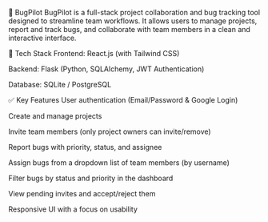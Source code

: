 🚀 BugPilot
BugPilot is a full-stack project collaboration and bug tracking tool designed to streamline team workflows. It allows users to manage projects, report and track bugs, and collaborate with team members in a clean and interactive interface.

🔧 Tech Stack
Frontend: React.js (with Tailwind CSS)

Backend: Flask (Python, SQLAlchemy, JWT Authentication)

Database: SQLite / PostgreSQL

✅ Key Features
User authentication (Email/Password & Google Login)

Create and manage projects

Invite team members (only project owners can invite/remove)

Report bugs with priority, status, and assignee

Assign bugs from a dropdown list of team members (by username)

Filter bugs by status and priority in the dashboard

View pending invites and accept/reject them

Responsive UI with a focus on usability

